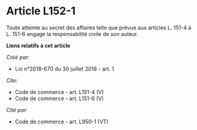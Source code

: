 # Article L152-1

Toute atteinte au secret des affaires telle que prévue aux articles L. 151-4 à L. 151-6 engage la responsabilité civile de
son auteur.

**Liens relatifs à cet article**

_Créé par_:

  - Loi n°2018-670 du 30 juillet 2018 - art. 1

_Cite_:

  - Code de commerce - art. L151-4 (V)
  - Code de commerce - art. L151-6 (V)

_Cité par_:

  - Code de commerce - art. L950-1 (VT)
